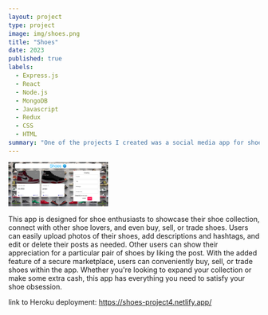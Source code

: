 ```yaml
---
layout: project
type: project
image: img/shoes.png
title: "Shoes"
date: 2023
published: true
labels:
  - Express.js
  - React
  - Node.js
  - MongoDB
  - Javascript
  - Redux
  - CSS
  - HTML
summary: "One of the projects I created was a social media app for shoes so people can trade or post shoes they have or want."
---
```


<div class="text-center p-4">
  <img width="200px" src="../img/shoes.png" class="img-thumbnail" >
</div>

 This app is designed for shoe enthusiasts to showcase their shoe collection, connect with other shoe lovers, and even buy, sell, or trade shoes. Users can easily upload photos of their shoes, add descriptions and hashtags, and edit or delete their posts as needed. Other users can show their appreciation for a particular pair of shoes by liking the post. With the added feature of a secure marketplace, users can conveniently buy, sell, or trade shoes within the app. Whether you're looking to expand your collection or make some extra cash, this app has everything you need to satisfy your shoe obsession.

 link to Heroku deployment: https://shoes-project4.netlify.app/ 
